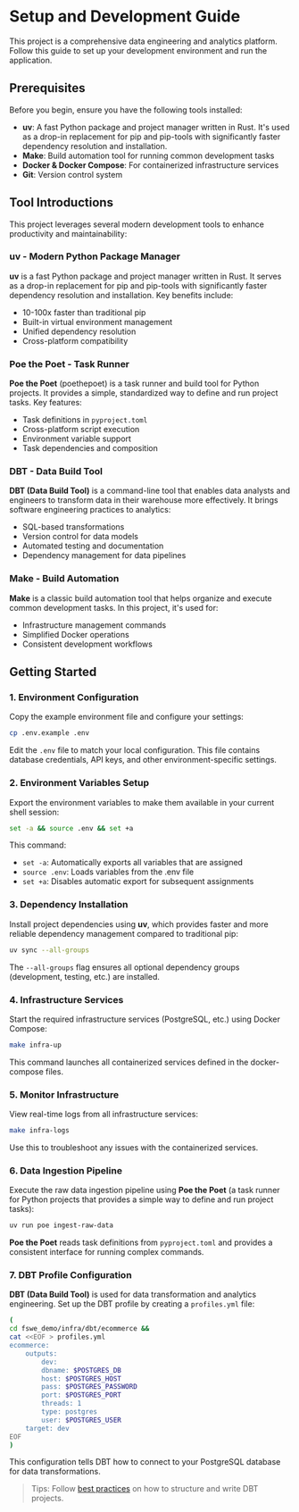 # Setup and Development Guide

This project is a comprehensive data engineering and analytics platform. Follow this guide to set up your development environment and run the application.

## Prerequisites

Before you begin, ensure you have the following tools installed:

- **uv**: A fast Python package and project manager written in Rust. It's used as a drop-in replacement for pip and pip-tools with significantly faster dependency resolution and installation.
- **Make**: Build automation tool for running common development tasks
- **Docker & Docker Compose**: For containerized infrastructure services
- **Git**: Version control system

## Tool Introductions

This project leverages several modern development tools to enhance productivity and maintainability:

### uv - Modern Python Package Manager
**uv** is a fast Python package and project manager written in Rust. It serves as a drop-in replacement for pip and pip-tools with significantly faster dependency resolution and installation. Key benefits include:
- 10-100x faster than traditional pip
- Built-in virtual environment management
- Unified dependency resolution
- Cross-platform compatibility

### Poe the Poet - Task Runner
**Poe the Poet** (poethepoet) is a task runner and build tool for Python projects. It provides a simple, standardized way to define and run project tasks. Key features:
- Task definitions in `pyproject.toml`
- Cross-platform script execution
- Environment variable support
- Task dependencies and composition

### DBT - Data Build Tool
**DBT (Data Build Tool)** is a command-line tool that enables data analysts and engineers to transform data in their warehouse more effectively. It brings software engineering practices to analytics:
- SQL-based transformations
- Version control for data models
- Automated testing and documentation
- Dependency management for data pipelines

### Make - Build Automation
**Make** is a classic build automation tool that helps organize and execute common development tasks. In this project, it's used for:
- Infrastructure management commands
- Simplified Docker operations
- Consistent development workflows

## Getting Started

### 1. Environment Configuration

Copy the example environment file and configure your settings:

```sh
cp .env.example .env
```

Edit the `.env` file to match your local configuration. This file contains database credentials, API keys, and other environment-specific settings.

### 2. Environment Variables Setup

Export the environment variables to make them available in your current shell session:

```sh
set -a && source .env && set +a
```

This command:
- `set -a`: Automatically exports all variables that are assigned
- `source .env`: Loads variables from the .env file
- `set +a`: Disables automatic export for subsequent assignments

### 3. Dependency Installation

Install project dependencies using **uv**, which provides faster and more reliable dependency management compared to traditional pip:

```sh
uv sync --all-groups
```

The `--all-groups` flag ensures all optional dependency groups (development, testing, etc.) are installed.

### 4. Infrastructure Services

Start the required infrastructure services (PostgreSQL, etc.) using Docker Compose:

```sh
make infra-up
```

This command launches all containerized services defined in the docker-compose files.

### 5. Monitor Infrastructure

View real-time logs from all infrastructure services:

```sh
make infra-logs
```

Use this to troubleshoot any issues with the containerized services.

### 6. Data Ingestion Pipeline

Execute the raw data ingestion pipeline using **Poe the Poet** (a task runner for Python projects that provides a simple way to define and run project tasks):

```sh
uv run poe ingest-raw-data
```

**Poe the Poet** reads task definitions from `pyproject.toml` and provides a consistent interface for running complex commands.

### 7. DBT Profile Configuration

**DBT (Data Build Tool)** is used for data transformation and analytics engineering. Set up the DBT profile by creating a `profiles.yml` file:

```sh
(
cd fswe_demo/infra/dbt/ecommerce &&
cat <<EOF > profiles.yml
ecommerce:
    outputs:
        dev:
        dbname: $POSTGRES_DB
        host: $POSTGRES_HOST
        pass: $POSTGRES_PASSWORD
        port: $POSTGRES_PORT
        threads: 1
        type: postgres
        user: $POSTGRES_USER
    target: dev
EOF
)
```

This configuration tells DBT how to connect to your PostgreSQL database for data transformations.
> Tips: Follow [best practices](https://docs.getdbt.com/best-practices) on how to structure and write DBT projects.
